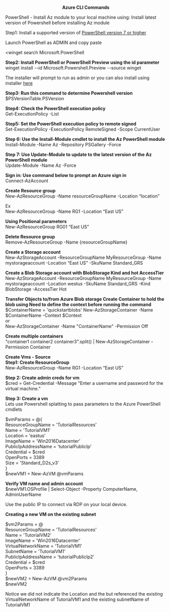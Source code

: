 <p align="center">
  <b>Azure CLI Commands
  </b>
</p>

PowerShell - Install Az module to your local machine using: 
Install latest version of Powershell before installing Az module

Step1: Install a supported version of [PowerShell version 7 or higher](https://learn.microsoft.com/en-us/powershell/scripting/install/installing-powershell-on-windows?view=powershell-7.4)

Launch PowerShell as ADMIN and copy paste

<winget search Microsoft.PowerShell

<b>Step2: Install PowerShell or PowerShell Preview using the id parameter</b>
<br />winget install --id Microsoft.Powershell.Preview --source winget

The installer will prompt to run as admin or you can also install using installer [here](https://github.com/PowerShell/PowerShell/releases/download/v7.4.0/PowerShell-7.4.0-win-x64.msi)

<b>Step3: Run this command to determine Powershell version</b>
<br />$PSVersionTable.PSVersion

<b>Step4: Check the PowerShell execution policy</b><br />
Get-ExecutionPolicy -List

<b>Step5: Set the PowerShell execution policy to remote signed</b><br />
Set-ExecutionPolicy -ExecutionPolicy RemoteSigned -Scope CurrentUser

<b>Step 6: Use the Install-Module cmdlet to install the Az PowerShell module
</b>
<br />Install-Module -Name Az -Repository PSGallery -Force

<b>Step 7: Use Update-Module to update to the latest version of the Az PowerShell module
</b>
<br />Update-Module -Name Az -Force

<b>Sign in: Use command below to prompt an Azure sign in</b>
<br />Connect-AzAccount

<b>Create Resource group
</b>
<br />New-AzResourceGroup -Name resourceGroupName -Location “location”

Ex
<br />New-AzResourceGroup -Name RG1 -Location “East US”

<b>Using Positional parameters
</b>
<br />New-AzResourceGroup RG01 “East US”

<b>Delete Resource group
</b>
<br />Remove-AzResourceGroup -Name {resourceGroupName}

<b>Create a Storage account
</b>
<br />New-AzStorageAccount -ResourceGroupName MyResourceGroup -Name mystorageaccount -Location “East US” -SkuName Standard_GRS

<b>Create a Blob Storage account with BlobStorage Kind and hot AccessTier
</b>
<br />New-AzStorageAccount -ResourceGroupName MyResourceGroup -Name mystorageaccount -Location westus -SkuName Standard_GRS -Kind BlobStorage -AccessTier Hot

<b>Transfer Objects to/from Azure Blob storage
Create Container to hold the blob using
Need to define the context before running the command
</b>
</br>$ContainerName = 'quickstartblobs'
New-AzStorageContainer -Name $ContainerName -Context $Context<br />
or<br />
New-AzStorageContainer -Name "ContainerName" -Permission Off

<b>Create multiple containers
</b><br />"container1 container2 container3".split() | New-AzStorageContainer -Permission Container

<b>Create Vms - Source</b><br />
<b>Step1: Create ResourceGroup</b></br>New-AzResourceGroup -Name RG1 -Location “East US”

<b>Step 2: Create admin creds for vm
</b><br />$cred = Get-Credential -Message "Enter a username and password for the virtual machine."

<b>Step 3: Create a vm
</b></br>Lets use Powershell splatting to pass parameters to the Azure PowerShell cmdlets<br />

$vmParams = @{<br />
ResourceGroupName = 'TutorialResources'<br />
Name = 'TutorialVM1'<br />
Location = 'eastus'<br />
ImageName = 'Win2016Datacenter'<br />
PublicIpAddressName = 'tutorialPublicIp'</br>
Credential = $cred<br />
OpenPorts = 3389<br />
Size = 'Standard_D2s_v3'<br />
}<br />
$newVM1 = New-AzVM @vmParams

<b>Verify VM name and admin account
</b><br />$newVM1.OSProfile | Select-Object -Property ComputerName, AdminUserName

Use the public IP to connect via RDP on your local device.

<b>Creating a new VM on the existing subnet
</b></br>

$vm2Params = @<br />
ResourceGroupName = 'TutorialResources'<br />
Name = 'TutorialVM2'<br />
ImageName = 'Win2016Datacenter'<br />
VirtualNetworkName = 'TutorialVM1'<br />
SubnetName = 'TutorialVM1'<br />
PublicIpAddressName = 'tutorialPublicIp2'</br>
Credential = $cred<br />
OpenPorts = 3389<br />
}<br />
$newVM2 = New-AzVM @vm2Params<br />
$newVM2

Notice we did not indicate the Location and the but referenced the existing VirtualNetworkName of TutorialVM1 and the existing subnetName of TutorialVM1



